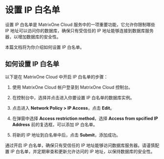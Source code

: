 # 设置 IP 白名单

设置 IP 白名单是 MatrixOne Cloud 服务中的一项重要功能，它允许你限制哪些 IP 地址可以访问你的数据库，确保只有受信任的 IP 地址能够连接到数据库服务器，以增加数据库的安全性。

本篇文档将为你介绍如何设置 IP 白名单。

## 如何设置 IP 白名单

以下是在 MatrixOne Cloud 中开启 IP 白名单的步骤：

1. 使用 MatrixOne Cloud 帐户登录到 MatrixOne Cloud 控制台。

2. 在控制台中，选择并点击进入你要设置 IP 白名单的数据库实例。

3. 点击进入 **Network Policy > IP Access**，点击 **Edit**。

4. 在弹窗中选择 **Access restriction method**，选择 **Access from spcified IP Address** 前的复选框，可以添加 IP 白名单。

5. 将新的 IP 地址到白名单中后，点击 **Submit**，添加成功。

通过开启 IP 白名单，确保只有受信任的 IP 地址能够访问数据库服务器。请谨慎配置 IP 白名单，并定期审查和更新允许访问的 IP 地址，以保持数据库的安全性。
